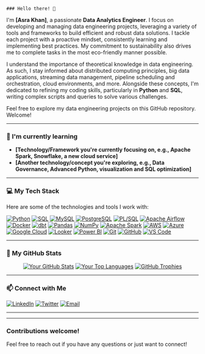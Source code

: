                                                                                             ### Hello there! 👋

I'm **[Asra Khan]**, a passionate **Data Analytics Engineer**. I focus on developing and managing data engineering projects, leveraging a variety of tools and frameworks to build efficient and robust data solutions. I tackle each project with a proactive mindset, consistently learning and implementing best practices. My commitment to sustainability also drives me to complete tasks in the most eco-friendly manner possible.

I understand the importance of theoretical knowledge in data engineering. As such, I stay informed about distributed computing principles, big data applications, streaming data management, pipeline scheduling and orchestration, cloud environments, and more. Alongside these concepts, I'm dedicated to refining my coding skills, particularly in **Python** and **SQL**, writing complex scripts and queries to solve various challenges.

Feel free to explore my data engineering projects on this GitHub repository. Welcome!

---

### 🌱 I'm currently learning

* **[Technology/Framework you're currently focusing on, e.g., Apache Spark, Snowflake, a new cloud service]**
* **[Another technology/concept you're exploring, e.g., Data Governance, Advanced Python, visualization and SQL optimization]**

---

### 💻 My Tech Stack

Here are some of the technologies and tools I work with:

[![Python](https://img.shields.io/badge/Python-3776AB?style=for-the-badge&logo=python&logoColor=white)](https://www.python.org/)
[![SQL](https://img.shields.io/badge/SQL-4479A1?style=for-the-badge&logo=mysql&logoColor=white)](https://www.mysql.com/) [![MySQL](https://img.shields.io/badge/MySQL-4479A1?style=for-the-badge&logo=mysql&logoColor=white)](https://www.mysql.com/)
[![PostgreSQL](https://img.shields.io/badge/PostgreSQL-316192?style=for-the-badge&logo=postgresql&logoColor=white)](https://www.postgresql.org/)
[![PL/SQL](https://img.shields.io/badge/PL%2FSQL-F05032?style=for-the-badge&logo=oracle&logoColor=white)](https://www.oracle.com/database/technologies/appdev/plsql.html) [![Apache Airflow](https://img.shields.io/badge/Apache%20Airflow-017CEE?style=for-the-badge&logo=apacheairflow&logoColor=white)](https://airflow.apache.org/)
[![Docker](https://img.shields.io/badge/Docker-2496ED?style=for-the-badge&logo=docker&logoColor=white)](https://www.docker.com/)
[![dbt](https://img.shields.io/badge/dbt-FF694B?style=for-the-badge&logo=dbt&logoColor=white)](https://www.getdbt.com/)
[![Pandas](https://img.shields.io/badge/Pandas-150458?style=for-the-badge&logo=pandas&logoColor=white)](https://pandas.pydata.org/)
[![NumPy](https://img.shields.io/badge/NumPy-013243?style=for-the-badge&logo=numpy&logoColor=white)](https://numpy.org/)
[![Apache Spark](https://img.shields.io/badge/Apache%20Spark-E25A1C?style=for-the-badge&logo=apachespark&logoColor=white)](https://spark.apache.org/)
[![AWS](https://img.shields.io/badge/AWS-232F3E?style=for-the-badge&logo=amazonwebservices&logoColor=white)](https://aws.amazon.com/)
[![Azure](https://img.shields.io/badge/Azure-0078D4?style=for-the-badge&logo=microsoftazure&logoColor=white)](https://azure.microsoft.com/)
[![Google Cloud](https://img.shields.io/badge/Google_Cloud-4285F4?style=for-the-badge&logo=googlecloud&logoColor=white)](https://cloud.google.com/)
[![Looker](https://img.shields.io/badge/Looker-00B2B1?style=for-the-badge&logo=looker&logoColor=white)](https://cloud.google.com/looker)
[![Power BI](https://img.shields.io/badge/Power%20BI-F2C811?style=for-the-badge&logo=powerbi&logoColor=black)](https://powerbi.microsoft.com/)
[![Git](https://img.shields.io/badge/Git-F05032?style=for-the-badge&logo=git&logoColor=white)](https://git-scm.com/)
[![GitHub](https://img.shields.io/badge/GitHub-181717?style=for-the-badge&logo=github&logoColor=white)](https://github.com/)
[![VS Code](https://img.shields.io/badge/VS%20Code-007ACC?style=for-the-badge&logo=visualstudiocode&logoColor=white)](https://code.visualstudio.com/)

---

### 🚀 My GitHub Stats

<div align="center">

[![Your GitHub Stats](https://github-readme-stats.vercel.app/api?username=asrafatimma&show_icons=true&theme=dracula&count_private=true&locale=en)](https://github.com/anuraghazra/github-readme-stats)
[![Your Top Languages](https://github-readme-stats.vercel.app/api/top-langs/?username=asrafatimma&layout=compact&theme=dracula&locale=en)](https://github.com/anuraghazra/github-readme-stats)
[![GitHub Trophies](https://github-profile-trophy.vercel.app/?username=asrafatimma&theme=dracula)](https://github.com/ryo-sakamoto/github-profile-trophy)

</div>

---

### 📫 Connect with Me

[![LinkedIn](https://img.shields.io/badge/LinkedIn-0077B5?style=for-the-badge&logo=linkedin&logoColor=white)]([https://www.linkedin.com/in/asra-khan-/])
[![Twitter](https://img.shields.io/badge/Twitter-1DA1F2?style=for-the-badge&logo=twitter&logoColor=white)]([https://x.com/asrafatimma])
[![Email](https://img.shields.io/badge/Email-D14836?style=for-the-badge&logo=gmail&logoColor=white)](mailto:[asrafatimma@gmail.com])


---

---

### Contributions welcome!

Feel free to reach out if you have any questions or just want to connect!
